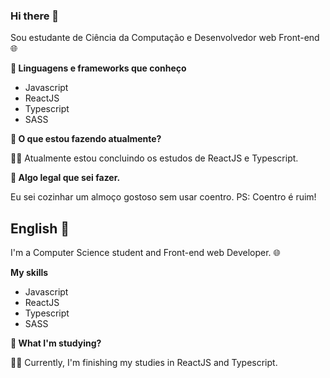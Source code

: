 ### Hi there 👋

Sou estudante de Ciência da Computação e Desenvolvedor web Front-end 🌐

**🔬 Linguagens e frameworks que conheço**
- Javascript
- ReactJS
- Typescript
- SASS

**🔨 O que estou fazendo atualmente?**

👨‍🎓 Atualmente estou concluindo os estudos de ReactJS e Typescript.

**🥣 Algo legal que sei fazer.**

Eu sei cozinhar um almoço gostoso sem usar coentro. PS: Coentro é ruim!

## English 🍁

I'm a Computer Science student and Front-end web Developer. 🌐

**My skills**
- Javascript
- ReactJS
- Typescript
- SASS

**🔨 What I'm studying?**

👨‍🎓 Currently, I'm finishing my studies in ReactJS and Typescript.

